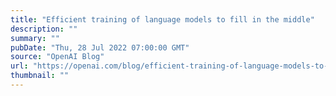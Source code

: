 ```yaml
---
title: "Efficient training of language models to fill in the middle"
description: ""
summary: ""
pubDate: "Thu, 28 Jul 2022 07:00:00 GMT"
source: "OpenAI Blog"
url: "https://openai.com/blog/efficient-training-of-language-models-to-fill-in-the-middle"
thumbnail: ""
---
```


